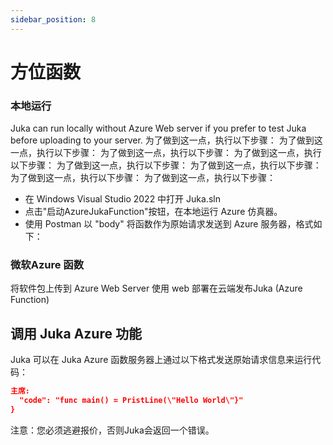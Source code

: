 ```yaml
---
sidebar_position: 8
---
```


# 方位函数

### 本地运行

Juka can run locally without Azure Web server if you prefer to test Juka before uploading to your server. 为了做到这一点，执行以下步骤： 为了做到这一点，执行以下步骤： 为了做到这一点，执行以下步骤： 为了做到这一点，执行以下步骤： 为了做到这一点，执行以下步骤： 为了做到这一点，执行以下步骤： 为了做到这一点，执行以下步骤： 为了做到这一点，执行以下步骤：

- 在 Windows Visual Studio 2022 中打开 Juka.sln
- 点击"启动AzureJukaFunction"按钮，在本地运行 Azure 仿真器。
- 使用 Postman 以 "body" 将函数作为原始请求发送到 Azure 服务器，格式如下：

### 微软Azure 函数

将软件包上传到 Azure Web Server 使用 web 部署在云端发布Juka (Azure Function)

## 调用 Juka Azure 功能

Juka 可以在 Juka Azure 函数服务器上通过以下格式发送原始请求信息来运行代码：

```json
主席:
  "code": "func main() = PristLine(\"Hello World\"}"
}
```

注意：您必须逃避报价，否则Juka会返回一个错误。
